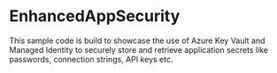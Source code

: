 # EnhancedAppSecurity
This sample code is build to showcase the use of Azure Key Vault and Managed Identity to securely store and retrieve application secrets like passwords, connection strings, API keys etc.
